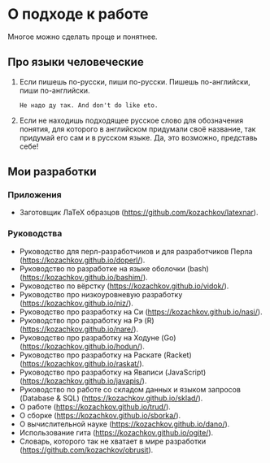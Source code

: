 # О подходе к работе

Многое можно сделать проще и понятнее.

## Про языки человеческие

1. Если пишешь по-русски, пиши по-русски. Пишешь по-английски, пиши по-английски.

    ```
    Не надо ду так. And don't do like eto.
    ```

2. Если не находишь подходящее русское слово для обозначения понятия, для которого
   в английском придумали своё название, так придумай его сам и в русском языке.
   Да, это возможно, представь себе!

## Мои разработки

### Приложения

- Заготовщик ЛаТеХ образцов (https://github.com/kozachkov/latexnar).

### Руководства

- Руководство для перл-разработчиков и для разработчиков Перла (https://kozachkov.github.io/doperl/).
- Руководство по разработке на языке оболочки (bash) (https://kozachkov.github.io/bashim/).
- Руководство по вёрстку (https://kozachkov.github.io/vidok/).
- Руководство про низкоуровневую разработку (https://kozachkov.github.io/niz/).
- Руководство про разработку на Си (https://kozachkov.github.io/nasi/).
- Руководство про разработку на Рэ (R) (https://kozachkov.github.io/nare/).
- Руководство про разработку на Ходуне (Go) (https://kozachkov.github.io/hodun/).
- Руководство про разработку на Раскате (Racket) (https://kozachkov.github.io/raskat/).
- Руководство про разработку на Яваписи (JavaScript) (https://kozachkov.github.io/javapis/).
- Руководство по работе со складом данных и языком запросов (Database & SQL) (https://kozachkov.github.io/sklad/).
- О работе (https://kozachkov.github.io/trud/).
- О сборке (https://kozachkov.github.io/sborka/).
- О вычислительной науке (https://kozachkov.github.io/dano/).
- Использование гита (https://kozachkov.github.io/ogite/).
- Словарь, которого так не хватает в мире разработки (https://github.com/kozachkov/obrusit).
